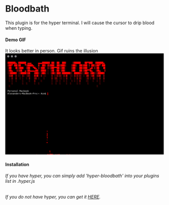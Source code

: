 # Bloodbath
This plugin is for the hyper terminal. I will cause the cursor to drip blood when typing.
#### Demo GIF
It looks better in person. Gif ruins the illusion
![](https://github.com/AlexanderPinkerton/hyper-bloodbath/blob/master/bloodbath-demo.gif?raw=true)
#### Installation
###### If you have hyper, you can simply add 'hyper-bloodbath' into your plugins list in .hyper.js
###### If you do not have hyper, you can get it [HERE](https://hyper.is/).